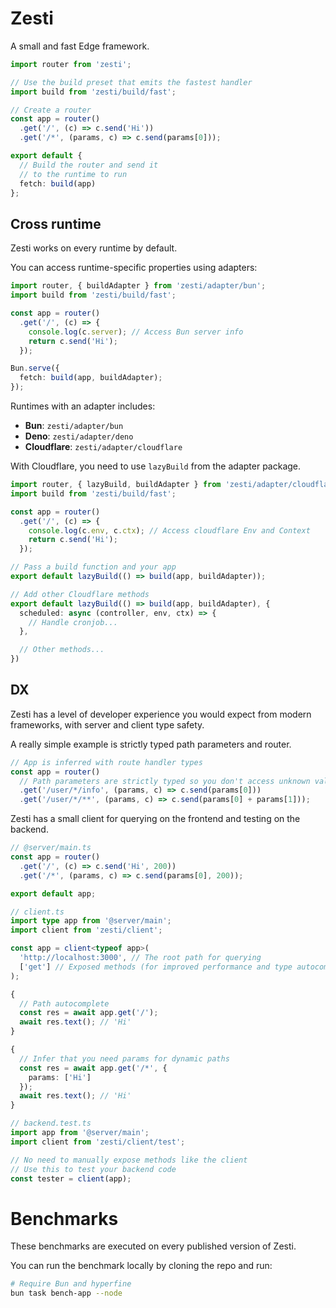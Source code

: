 # Zesti
A small and fast Edge framework.

```ts
import router from 'zesti';

// Use the build preset that emits the fastest handler
import build from 'zesti/build/fast';

// Create a router
const app = router()
  .get('/', (c) => c.send('Hi'))
  .get('/*', (params, c) => c.send(params[0]));

export default {
  // Build the router and send it
  // to the runtime to run
  fetch: build(app)
};
```

## Cross runtime
Zesti works on every runtime by default.

You can access runtime-specific properties using adapters:
```ts
import router, { buildAdapter } from 'zesti/adapter/bun';
import build from 'zesti/build/fast';

const app = router()
  .get('/', (c) => {
    console.log(c.server); // Access Bun server info
    return c.send('Hi');
  });

Bun.serve({
  fetch: build(app, buildAdapter);
});
```

Runtimes with an adapter includes:
- **Bun**: `zesti/adapter/bun`
- **Deno**: `zesti/adapter/deno`
- **Cloudflare**: `zesti/adapter/cloudflare`

With Cloudflare, you need to use `lazyBuild` from the adapter package.
```ts
import router, { lazyBuild, buildAdapter } from 'zesti/adapter/cloudflare';
import build from 'zesti/build/fast';

const app = router()
  .get('/', (c) => {
    console.log(c.env, c.ctx); // Access cloudflare Env and Context
    return c.send('Hi');
  });

// Pass a build function and your app
export default lazyBuild(() => build(app, buildAdapter));

// Add other Cloudflare methods
export default lazyBuild(() => build(app, buildAdapter), {
  scheduled: async (controller, env, ctx) => {
    // Handle cronjob...
  },

  // Other methods...
})
```

## DX
Zesti has a level of developer experience you would expect from modern frameworks, with server and client type safety.

A really simple example is strictly typed path parameters and router.
```ts
// App is inferred with route handler types
const app = router()
  // Path parameters are strictly typed so you don't access unknown values
  .get('/user/*/info', (params, c) => c.send(params[0]))
  .get('/user/*/**', (params, c) => c.send(params[0] + params[1]));
```

Zesti has a small client for querying on the frontend and testing on the backend.
```ts
// @server/main.ts
const app = router()
  .get('/', (c) => c.send('Hi', 200))
  .get('/*', (params, c) => c.send(params[0], 200));

export default app;

// client.ts
import type app from '@server/main';
import client from 'zesti/client';

const app = client<typeof app>(
  'http://localhost:3000', // The root path for querying
  ['get'] // Exposed methods (for improved performance and type autocomplete in browsers)
);

{
  // Path autocomplete
  const res = await app.get('/');
  await res.text(); // 'Hi'
}

{
  // Infer that you need params for dynamic paths
  const res = await app.get('/*', {
    params: ['Hi']
  });
  await res.text(); // 'Hi'
}

// backend.test.ts
import app from '@server/main';
import client from 'zesti/client/test';

// No need to manually expose methods like the client
// Use this to test your backend code
const tester = client(app);
```

# Benchmarks
These benchmarks are executed on every published version of Zesti.

You can run the benchmark locally by cloning the repo and run:
```sh
# Require Bun and hyperfine
bun task bench-app --node
```
